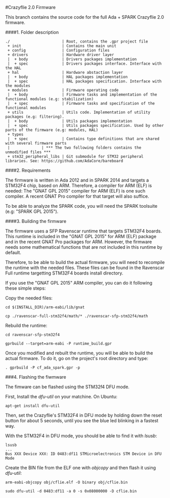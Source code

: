 #Crazyflie 2.0 Firmware

This branch contains the source code for the full Ada + SPARK Crazyflie 2.0 firmware.

####1. Folder description
```
./                       | Root, contains the .gpr project file
 + init                  | Contains the main unit
 + config                | Configuration files
 + drivers               | Hardware driver layer
 |  + body               | Drivers packages implementation
 |  + spec               | Drivers packages interface. Interface with the HAL
 + hal                   | Hardware abstaction layer
 |  + body               | HAL packages implementation
 |  + spec               | HAL packages specification. Interface with the modules
 + modules               | Firmware operating code
 |  + body               | Firmware tasks and implementation of the functional modules (e.g: stabilization)
 |  + spec               | Firmware tasks and specification of the functional modules
 + utils                 | Utils code. Implementation of utility packages (e.g: filtering).
 |  + body               | Utils packages implementation
 |  + spec               | Utils packages specification. Used by other parts of the firmware (e.g: modules, HAL)
 + types
 |  + spec               | Contains type definitions that are shared with several firmware parts
 |              | *** The two following folders contains the unmodified files ***
 + stm32_peripheral_libs | Git submodule for STM32 peripheral libraries. See: https://github.com/AdaCore/bareboard
```

####2. Requirements

The firmware is written in Ada 2012 and in SPARK 2014 and targets a STM32F4 chip, based on ARM.
Therefore, a compiler for ARM (ELF) is needed: The "GNAT GPL 2015" compiler for ARM (ELF) is one such compiler.
A recent GNAT Pro compiler for that target will also suffice.

To be able to analyze the SPARK code, you will need the SPARK toolsuite (e.g: "SPARK GPL 2015").

####3. Building the firmware

The firmware uses a SFP Ravenscar runtime that targets STM32F4 boards. This runtime is included in the
"GNAT GPL 2015" for ARM (ELF) package and in the recent GNAT Pro packages for ARM.
However, the firmware needs some mathematical functions that are not included in this runtime by default.

Therefore, to be able to build the actual firmware, you will need to recompile the runtime with
the needed files. These files can be found in the Ravenscar Full runtime targetting STM32F4 boards
install directory.

If you use the "GNAT GPL 2015" ARM compiler, you can do it following these simple steps:

Copy the needed files:
```
cd $(INSTALL_DIR)/arm-eabi/lib/gnat

cp ./ravenscar-full-stm32f4/math/* ./ravenscar-sfp-stm32f4/math
```
Rebuild the runtime:
```
cd ravenscar-sfp-stm32f4

gprbuild --target=arm-eabi -P runtime_build.gpr
```

Once you modified and rebuilt the runtime, you will be able to build the actual firmware.
To do it, go on the project's root directory and type:
```
. gprbuild -P cf_ada_spark.gpr -p
```

###4. Flashing the fiwmware

The fimware can be flashed using the STM32f4 DFU mode.

First, Install the *dfu-util* on your matchine. On Ubuntu:
```
apt-get install dfu-util
```

Then, set the Crazyflie's STM32F4 in DFU mode by holding down the reset button
for about 5 seconds, until you see the blue led blinking in a fastest way.

With the STM32F4 in DFU mode, you should be able to find it with *lsusb*:
```
lsusb
...
Bus XXX Device XXX: ID 0483:df11 STMicroelectronics STM Device in DFU Mode
```

Create the BIN file from the ELF one with *objcopy* and then flash it using *dfu-util*:
```
arm-eabi-objcopy obj/cflie.elf -O binary obj/cflie.bin

sudo dfu-util -d 0483:df11 -a 0 -s 0x08000000 -D cflie.bin
```
